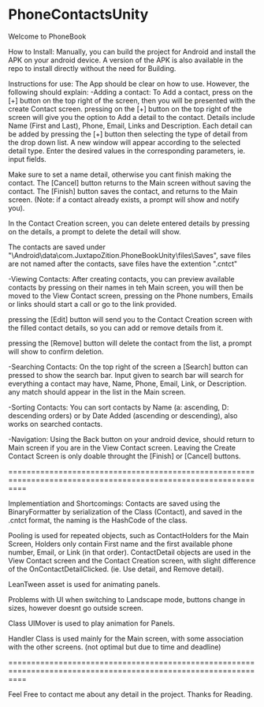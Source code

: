 # PhoneContactsUnity

Welcome to PhoneBook 

How to Install:
Manually, you can build the project for Android and install the APK on your android device.
A version of the APK is also available in the repo to install directly without the need for Building.

Instructions for use:
The App should be clear on how to use.
However, the following should explain:
-Adding a contact:
	To Add a contact, press on the [+] button on the top right of the screen, then you will be presented with the create Contact screen. pressing on the [+] button on the top right of the screen will give you the option to Add a detail to the contact. Details include Name (First and Last), Phone, Email, Links and Description.
Each detail can be added by pressing the [+] button then selecting the type of detail from the drop down list.
A new window will appear according to the selected detail type. Enter the desired values in the corresponding parameters, ie. input fields.

Make sure to set a name detail, otherwise you cant finish making the contact.
The [Cancel] button returns to the Main screen without saving the contact.
The [Finish] button saves the contact, and returns to the Main screen. (Note: if a contact already exists, a prompt will show and notify you).

In the Contact Creation screen, you can delete entered details by pressing on the details, a prompt to delete the detail will show.

The contacts are saved under "\Android\data\com.JuxtapoZition.PhoneBookUnity\files\Saves", save files are not named after the contacts, save files have the extention ".cntct"
	
-Viewing Contacts:
	After creating contacts, you can preview available contacts by pressing on their names in teh Main screen, you will then be moved to the View Contact screen, pressing on the Phone numbers, Emails or links should start a call or go to the link provided.

pressing the [Edit] button will send you to the Contact Creation screen with the filled contact details, so you can add or remove details from it.

pressing the [Remove] button will delete the contact from the list, a prompt will show to confirm deletion.

-Searching Contacts:
	On the top right of the screen a [Search] button can pressed to show the search bar.
Input given to search bar will search for everything a contact may have, Name, Phone, Email, Link, or Description. any match should appear in the list in the Main screen.

-Sorting Contacts:
	You can sort contacts by Name (a: ascending, D: descending orders) or by Date Added (ascending or descending), also works on searched contacts.

-Navigation:
	Using the Back button on your android device, should return to Main screen if you are in the View Contact screen.
Leaving the Create Contact Screen is only doable throught the [Finish] or [Cancel] buttons.


================================================================================================================

Implementiation and Shortcomings:
Contacts are saved using the BinaryFormatter by serialization of the Class (Contact), and saved in the .cntct format, the naming is the HashCode of the class.

Pooling is used for repeated objects, such as ContactHolders for the Main Screen, Holders only contain First name and the first available phone number, Email, or Link (in that order). ContactDetail objects are used in the View Contact screen and the Contact Creation screen, with slight difference of the OnContactDetailClicked. (ie. Use detail, and Remove detail).

LeanTween asset is used for animating panels.

Problems with UI when switching to Landscape mode, buttons change in sizes, however doesnt go outside screen.

Class UIMover is used to play animation for Panels.

Handler Class is used mainly for the Main screen, with some association with the other screens. (not optimal but due to time and deadline)

================================================================================================================

Feel Free to contact me about any detail in the project.
Thanks for Reading.